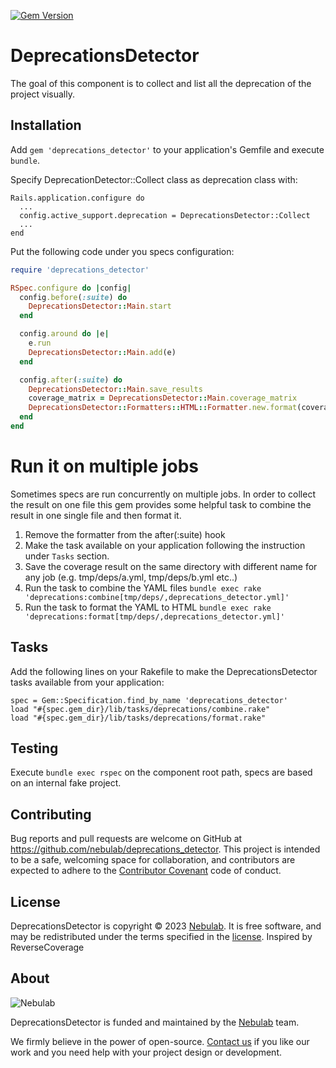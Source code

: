 [![Gem Version](https://badge.fury.io/rb/deprecations_detector.svg)](https://badge.fury.io/rb/deprecations_detector)

# DeprecationsDetector

The goal of this component is to collect and list all the deprecation of the project visually.

## Installation

Add `gem 'deprecations_detector'` to your application's Gemfile and execute `bundle`.

Specify DeprecationDetector::Collect class as deprecation class with:

```
Rails.application.configure do
  ...
  config.active_support.deprecation = DeprecationsDetector::Collect
  ...
end
```

Put the following code under you specs configuration:

```ruby
require 'deprecations_detector'

RSpec.configure do |config|
  config.before(:suite) do
    DeprecationsDetector::Main.start
  end

  config.around do |e|
    e.run
    DeprecationsDetector::Main.add(e)
  end

  config.after(:suite) do
    DeprecationsDetector::Main.save_results
    coverage_matrix = DeprecationsDetector::Main.coverage_matrix
    DeprecationsDetector::Formatters::HTML::Formatter.new.format(coverage_matrix)
  end
end
```

# Run it on multiple jobs

Sometimes specs are run concurrently on multiple jobs. In order to collect the result on one file this gem provides some
helpful task to combine the result in one single file and then format it.

1. Remove the formatter from the after(:suite) hook
2. Make the task available on your application following the instruction under `Tasks` section.
3. Save the coverage result on the same directory with different name for any job (e.g. tmp/deps/a.yml, tmp/deps/b.yml etc..)
4. Run the task to combine the YAML files `bundle exec rake 'deprecations:combine[tmp/deps/,deprecations_detector.yml]'`
5. Run the task to format the YAML to HTML `bundle exec rake 'deprecations:format[tmp/deps/,deprecations_detector.yml]'`

## Tasks

Add the following lines on your Rakefile to make the DeprecationsDetector tasks available from your application:

```
spec = Gem::Specification.find_by_name 'deprecations_detector'
load "#{spec.gem_dir}/lib/tasks/deprecations/combine.rake"
load "#{spec.gem_dir}/lib/tasks/deprecations/format.rake"
```

## Testing

Execute `bundle exec rspec` on the component root path, specs are based on an internal fake project.

## Contributing

Bug reports and pull requests are welcome on GitHub at https://github.com/nebulab/deprecations_detector. This project is intended to be a safe, welcoming space for collaboration, and contributors are expected to adhere to the [Contributor Covenant](http://contributor-covenant.org) code of conduct.

## License

DeprecationsDetector is copyright © 2023 [Nebulab](http://nebulab.it/). It is free software, and may be redistributed under the terms specified in the [license](LICENSE.txt).
Inspired by ReverseCoverage

## About

![Nebulab](http://nebulab.it/assets/images/public/logo.svg)

DeprecationsDetector is funded and maintained by the [Nebulab](http://nebulab.it/) team.

We firmly believe in the power of open-source. [Contact us](http://nebulab.it/contact-us/) if you like our work and you need help with your project design or development.
